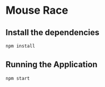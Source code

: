 # Mouse Race

## Install the dependencies
```bash
npm install
```
## Running the Application
```bash
npm start
```
